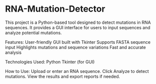 # RNA-Mutation-Detector
This project is a Python-based tool designed to detect mutations in RNA sequences. It provides a GUI interface for users to input sequences and analyze potential mutations.

Features:
User-friendly GUI built with Tkinter
Supports FASTA sequence input
Highlights mutations and sequence variations
Fast and accurate analysis

Technologies Used:
Python
Tkinter (for GUI)

How to Use:
Upload or enter an RNA sequence.
Click Analyze to detect mutations.
View the results and export reports if needed.
